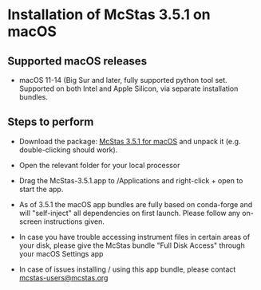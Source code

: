 # Installation of McStas 3.5.1 on macOS 

## Supported macOS releases
* macOS 11-14 (Big Sur and later, fully supported python tool set. Supported on both Intel and Apple Silicon,
  via separate installation bundles.

## Steps to perform

* Download the package:
  [McStas 3.5.1 for macOS](https://download.mcstas.org/mcstas-3.5.1/macOS/mcstas-3.5.1-macOS-conda.tar.gz)
 and unpack it (e.g. double-clicking should work).

* Open the relevant folder for your local processor

* Drag the McStas-3.5.1.app to /Applications and right-click + open to start the app. 

* As of 3.5.1 the macOS app bundles are fully based on conda-forge and will "self-inject" all dependencies on first launch. Please follow any on-screen instructions given.
  
* In case you have trouble accessing instrument files in certain areas
  of your disk, please give the McStas bundle "Full Disk Access"
  through your macOS Settings app

* In case of issues installing / using this app bundle, please contact mcstas-users@mcstas.org
